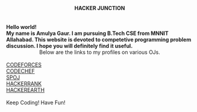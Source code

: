 <html>
<head>

<body background = "http://3.bp.blogspot.com/-CUAFtSo8bNM/VWnS7gzLYsI/AAAAAAAABiw/JVM4LymkKns/s1600/18.-Blog-Photography-Tips-Tricks-Backgrounds-Props.png">
<b><center>HACKER JUNCTION</center><br></b>
<b><br>Hello world!<br>My name is Amulya Gaur. I am pursuing B.Tech CSE from MNNIT Allahabad. This website is devoted to competetive programming problem discussion. I hope you will definitely find it useful.<br></b>
<center>Below are the links to my profiles on various OJs.</center><br>
<a href = "http://codeforces.com/profile/amulyagaur111">CODEFORCES</a>
<br>
<a href = "https://www.codechef.com/users/amulyagaur111">CODECHEF</a>
<br>
<a href = "http://www.spoj.com/users/amulyagaur">SPOJ</a>
<br>
<a href = "https://www.hackerrank.com/God_Speed">HACKERRANK</a>
<br>
<a href = "https://www.hackerearth.com/@GodSpeed">HACKEREARTH</a>
</body>
<br><br>
Keep Coding! Have Fun!
<br>
</head>
</html>
